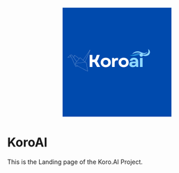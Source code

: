 <p align="center">
  <img src="attachments/koro_icon.png" alt="Project Icon" height = 250 width = 250/>
</p>

# KoroAI
This is the Landing page of the Koro.AI Project.
